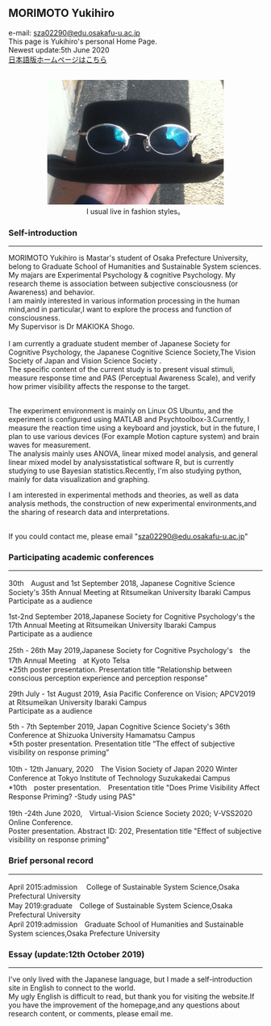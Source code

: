 ## MORIMOTO Yukihiro
e-mail: sza02290@edu.osakafu-u.ac.jp<br>
This page is Yukihiro's personal Home Page.<br>
Newest update:5th June 2020<br>
[日本語版ホームページはこちら](https://yukihiro00.github.io/Morimoto-Yukihiro/)<br><br>
<div align="center">
 <img src="icon.jpg" alt="サンプル" title="アイコン画像"><br>
 I usual live in fashion styles。
</div>

### Self-introduction
*****
MORIMOTO Yukihiro is Mastar's student of Osaka Prefecture University, belong to  Graduate School of Humanities and Sustainable System sciences. <br>
My majars are Experimental Psychology & cognitive Psychology. My research theme is association between subjective consciousness (or Awareness) and behavior.<br>
I am mainly interested in various information processing in the human mind,and in particular,I want to explore the process and function of consciousness. <br>
My Supervisor is Dr MAKIOKA Shogo.<br><br>
I am currently a graduate student member of Japanese Society for Cognitive Psychology, the Japanese Cognitive Science Society,The Vision Society of Japan and Vision Science Society .<br>
The specific content of the current study is to present visual stimuli, measure response time and PAS (Perceptual Awareness Scale), and verify how primer visibility affects the response to the target. <br><br>

The experiment environment is mainly on Linux OS Ubuntu, and the experiment is configured using MATLAB and Psychtoolbox-3.Currently, I measure the reaction time using a keyboard and joystick, but in the future, I plan to use various devices (For example Motion capture system) and brain waves for measurement.<br>
The analysis mainly uses  ANOVA, linear mixed model analysis, and general linear mixed model by analysisstatistical software R, but is currently studying to use Bayesian statistics.Recently, I'm also studying python, mainly for data visualization and graphing.<br>

I am interested in experimental methods and theories, as well as data analysis methods, the construction of new experimental environments,and the sharing of research data and interpretations.<br>
<br>

If you could contact me, please email "sza02290@edu.osakafu-u.ac.jp"<br>

### Participating academic conferences
*****
30th　August  and 1st September 2018, Japanese Cognitive Science Society's 35th Annual Meeting at Ritsumeikan University Ibaraki Campus <br>
Participate as a audience<br>

1st-2nd September 2018,Japanese Society for Cognitive Psychology's the 17th Annual Meeting at Ritsumeikan University Ibaraki Campus<br>
Participate as a audience<br>

25th - 26th May 2019,Japanese Society for Cognitive Psychology's　the 17th Annual Meeting　at Kyoto Telsa <br>
*25th poster presentation. Presentation title "Relationship between conscious perception experience and perception response"

29th July - 1st August 2019, Asia Pacific Conference on Vision; APCV2019 at Ritsumeikan University Ibaraki Campus <br>
Participate as a audience<br>

5th - 7th September 2019, Japan Cognitive Science Society's 36th Conference at Shizuoka University Hamamatsu Campus <br>
*5th poster presentation. Presentation title “The effect of subjective visibility on response priming”<br>

10th - 12th January, 2020　The Vision Society of Japan 2020 Winter Conference at Tokyo Institute of Technology Suzukakedai Campus<br>
*10th　poster presentation.　Presentation title "Does Prime Visibility Affect Response Priming? -Study using PAS"<br>

19th -24th June 2020,　Virtual-Vision Science Society 2020; V-VSS2020　Online Conference.<br>
Poster presentation. Abstract ID: 202, Presentation title "Effect of subjective visibility on response priming"<br>
### Brief personal record
*****
April 2015:admission 　College of Sustainable System Science,Osaka Prefectural University<br>
May   2019:graduate　College of Sustainable System Science,Osaka Prefectural University<br>
April 2019:admission　Graduate School of Humanities and Sustainable System sciences,Osaka Prefecture University<br>

### Essay (update:12th October 2019)
*****
I've only lived with the Japanese language, but I made a self-introduction site in English to connect to the world.<br>
My ugly English is difficult to read, but thank you for visiting the website.If you have the improvement of the homepage,and any questions about research content, or comments, please email me.
